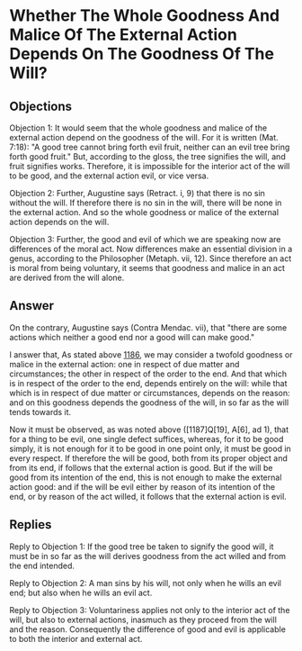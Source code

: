 # Whether The Whole Goodness And Malice Of The External Action Depends On The Goodness Of The Will?

## Objections

Objection 1: It would seem that the whole goodness and malice of the external action depend on the goodness of the will. For it is written (Mat. 7:18): "A good tree cannot bring forth evil fruit, neither can an evil tree bring forth good fruit." But, according to the gloss, the tree signifies the will, and fruit signifies works. Therefore, it is impossible for the interior act of the will to be good, and the external action evil, or vice versa.

Objection 2: Further, Augustine says (Retract. i, 9) that there is no sin without the will. If therefore there is no sin in the will, there will be none in the external action. And so the whole goodness or malice of the external action depends on the will.

Objection 3: Further, the good and evil of which we are speaking now are differences of the moral act. Now differences make an essential division in a genus, according to the Philosopher (Metaph. vii, 12). Since therefore an act is moral from being voluntary, it seems that goodness and malice in an act are derived from the will alone.

## Answer

On the contrary, Augustine says (Contra Mendac. vii), that "there are some actions which neither a good end nor a good will can make good."

I answer that, As stated above [1186](A[1]), we may consider a twofold goodness or malice in the external action: one in respect of due matter and circumstances; the other in respect of the order to the end. And that which is in respect of the order to the end, depends entirely on the will: while that which is in respect of due matter or circumstances, depends on the reason: and on this goodness depends the goodness of the will, in so far as the will tends towards it.

Now it must be observed, as was noted above ([1187]Q[19], A[6], ad 1), that for a thing to be evil, one single defect suffices, whereas, for it to be good simply, it is not enough for it to be good in one point only, it must be good in every respect. If therefore the will be good, both from its proper object and from its end, if follows that the external action is good. But if the will be good from its intention of the end, this is not enough to make the external action good: and if the will be evil either by reason of its intention of the end, or by reason of the act willed, it follows that the external action is evil.

## Replies

Reply to Objection 1: If the good tree be taken to signify the good will, it must be in so far as the will derives goodness from the act willed and from the end intended.

Reply to Objection 2: A man sins by his will, not only when he wills an evil end; but also when he wills an evil act.

Reply to Objection 3: Voluntariness applies not only to the interior act of the will, but also to external actions, inasmuch as they proceed from the will and the reason. Consequently the difference of good and evil is applicable to both the interior and external act.
